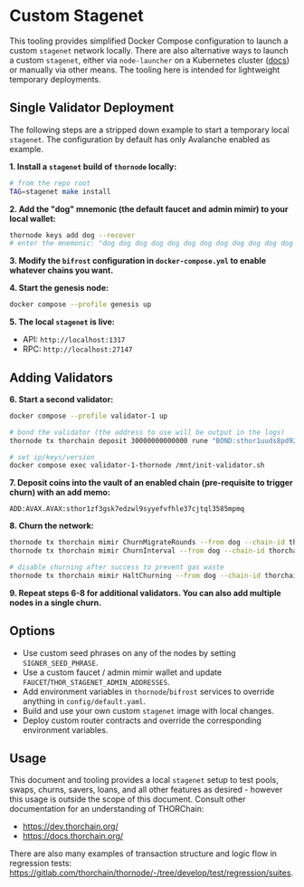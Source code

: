 # Custom Stagenet

This tooling provides simplified Docker Compose configuration to launch a custom `stagenet` network locally. There are also alternative ways to launch a custom `stagenet`, either via `node-launcher` on a Kubernetes cluster ([docs](https://gitlab.com/thorchain/devops/node-launcher/-/blob/master/docs/Custom-Stagenet.md?ref_type=heads)) or manually via other means. The tooling here is intended for lightweight temporary deployments.

## Single Validator Deployment

The following steps are a stripped down example to start a temporary local `stagenet`. The configuration by default has only Avalanche enabled as example.

**1. Install a `stagenet` build of `thornode` locally:**

```bash
# from the repo root
TAG=stagenet make install
```

**2. Add the "dog" mnemonic (the default faucet and admin mimir) to your local wallet:**

```bash
thornode keys add dog --recover
# enter the mnemonic: "dog dog dog dog dog dog dog dog dog dog dog dog dog dog dog dog dog dog dog dog dog dog dog fossil"
```

**3. Modify the `bifrost` configuration in `docker-compose.yml` to enable whatever chains you want.**

**4. Start the genesis node:**

```bash
docker compose --profile genesis up
```

**5. The local `stagenet` is live:**

- API: `http://localhost:1317`
- RPC: `http://localhost:27147`

## Adding Validators

**6. Start a second validator:**

```bash
docker compose --profile validator-1 up

# bond the validator (the address to use will be output in the logs)
thornode tx thorchain deposit 30000000000000 rune "BOND:sthor1uuds8pd92qnnq0udw0rpg0szpgcslc9ph3j6kf" --from dog --chain-id thorchain --node http://localhost:27147

# set ip/keys/version
docker compose exec validator-1-thornode /mnt/init-validator.sh
```

**7. Deposit coins into the vault of an enabled chain (pre-requisite to trigger churn) with an add memo:**

```text
ADD:AVAX.AVAX:sthor1zf3gsk7edzwl9syyefvfhle37cjtql3585mpmq
```

**8. Churn the network:**

```bash
thornode tx thorchain mimir ChurnMigrateRounds --from dog --chain-id thorchain --node http://localhost:27147 -- 2
thornode tx thorchain mimir ChurnInterval --from dog --chain-id thorchain --node http://localhost:27147 -- 100

# disable churning after success to prevent gas waste
thornode tx thorchain mimir HaltChurning --from dog --chain-id thorchain --node http://localhost:27147 -- 1
```

**9. Repeat steps 6-8 for additional validators. You can also add multiple nodes in a single churn.**

## Options

- Use custom seed phrases on any of the nodes by setting `SIGNER_SEED_PHRASE`.
- Use a custom faucet / admin mimir wallet and update `FAUCET`/`THOR_STAGENET_ADMIN_ADDRESSES`.
- Add environment variables in `thornode`/`bifrost` services to override anything in `config/default.yaml`.
- Build and use your own custom `stagenet` image with local changes.
- Deploy custom router contracts and override the corresponding environment variables.

## Usage

This document and tooling provides a local `stagenet` setup to test pools, swaps, churns, savers, loans, and all other features as desired - however this usage is outside the scope of this document. Consult other documentation for an understanding of THORChain:

- https://dev.thorchain.org/
- https://docs.thorchain.org/

There are also many examples of transaction structure and logic flow in regression tests: https://gitlab.com/thorchain/thornode/-/tree/develop/test/regression/suites.
